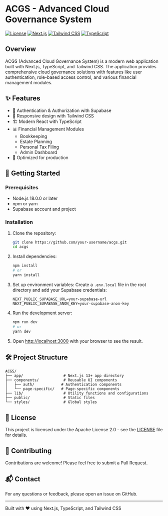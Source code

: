 # ACGS - Advanced Cloud Governance System

[![License](https://img.shields.io/badge/License-Apache%202.0-blue.svg)](https://opensource.org/licenses/Apache-2.0)
[![Next.js](https://img.shields.io/badge/Next.js-13.5.6-black?logo=next.js&logoColor=white)](https://nextjs.org/)
[![Tailwind CSS](https://img.shields.io/badge/Tailwind_CSS-4.1.5-06B6D4?logo=tailwindcss&logoColor=white)](https://tailwindcss.com/)
[![TypeScript](https://img.shields.io/badge/TypeScript-5.2.2-3178C6?logo=typescript&logoColor=white)](https://www.typescriptlang.org/)

## Overview

ACGS (Advanced Cloud Governance System) is a modern web application built with Next.js, TypeScript, and Tailwind CSS. The application provides comprehensive cloud governance solutions with features like user authentication, role-based access control, and various financial management modules.

## ✨ Features

- 🔐 Authentication & Authorization with Supabase
- 📱 Responsive design with Tailwind CSS
- 🏗️ Modern React with TypeScript
- 📊 Financial Management Modules
  - Bookkeeping
  - Estate Planning
  - Personal Tax Filing
  - Admin Dashboard
- 🚀 Optimized for production

## 🚀 Getting Started

### Prerequisites

- Node.js 18.0.0 or later
- npm or yarn
- Supabase account and project

### Installation

1. Clone the repository:
   ```bash
   git clone https://github.com/your-username/acgs.git
   cd acgs
   ```

2. Install dependencies:
   ```bash
   npm install
   # or
   yarn install
   ```

3. Set up environment variables:
   Create a `.env.local` file in the root directory and add your Supabase credentials:
   ```
   NEXT_PUBLIC_SUPABASE_URL=your-supabase-url
   NEXT_PUBLIC_SUPABASE_ANON_KEY=your-supabase-anon-key
   ```

4. Run the development server:
   ```bash
   npm run dev
   # or
   yarn dev
   ```

5. Open [http://localhost:3000](http://localhost:3000) with your browser to see the result.

## 🛠️ Project Structure

```
ACGS/
├── app/                  # Next.js 13+ app directory
├── components/           # Reusable UI components
│   ├── auth/            # Authentication components
│   └── page-specific/   # Page-specific components
├── lib/                  # Utility functions and configurations
├── public/               # Static files
└── styles/               # Global styles
```

## 📝 License

This project is licensed under the Apache License 2.0 - see the [LICENSE](LICENSE) file for details.

## 🤝 Contributing

Contributions are welcome! Please feel free to submit a Pull Request.

## 📬 Contact

For any questions or feedback, please open an issue on GitHub.

---

Built with ❤️ using Next.js, TypeScript, and Tailwind CSS
